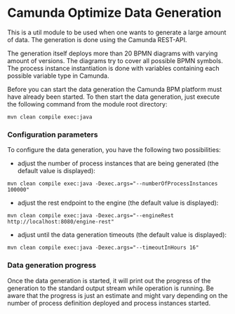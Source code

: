 # Camunda Optimize Data Generation

This is a util module to be used when one wants to generate a
large amount of data. The generation is done using the Camunda
REST-API.

The generation itself deploys more than 20 BPMN diagrams with
varying amount of versions. The diagrams try to cover all possible
BPMN symbols. The process instance instantiation is done
with variables containing each possible variable type in Camunda.

Before you can start the data generation the Camunda BPM platform
must have already been started. To then start the data generation,
just execute the following command from the module root directory:

```
mvn clean compile exec:java
```

### Configuration parameters

To configure the data generation, you have the following two possibilities:

* adjust the number of process instances that are being generated (the default value is displayed):
```
mvn clean compile exec:java -Dexec.args="--numberOfProcessInstances 100000"
```

* adjust the rest endpoint to the engine (the default value is displayed):

```
mvn clean compile exec:java -Dexec.args="--engineRest http://localhost:8080/engine-rest"
```

* adjust until the data generation timeouts (the default value is displayed):

```
mvn clean compile exec:java -Dexec.args="--timeoutInHours 16"
```

### Data generation progress

Once the data generation is started, it will print out the progress of
the generation to the standard output stream while operation is running.
Be aware that the progress is just an estimate and might vary depending
on the number of process definition deployed and process instances
started.